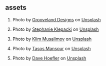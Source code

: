 ## assets
  1. Photo by <a href="https://unsplash.com/ja/@groovelanddesigns?utm_source=unsplash&utm_medium=referral&utm_content=creditCopyText">Grooveland Designs</a> on <a href="https://unsplash.com/s/photos/clear-sky?utm_source=unsplash&utm_medium=referral&utm_content=creditCopyText">Unsplash</a>
    
  2. Photo by <a href="https://unsplash.com/@sklepacki?utm_source=unsplash&utm_medium=referral&utm_content=creditCopyText">Stephanie Klepacki</a> on <a href="https://unsplash.com/photos/gXG_2TpSBOc?utm_source=unsplash&utm_medium=referral&utm_content=creditCopyText">Unsplash</a>
    
  3. Photo by <a href="https://unsplash.com/ja/@klim11?utm_source=unsplash&utm_medium=referral&utm_content=creditCopyText">Klim Musalimov</a> on <a href="https://unsplash.com/photos/iDc5g9h-dME?utm_source=unsplash&utm_medium=referral&utm_content=creditCopyText">Unsplash</a>
  
  4. Photo by <a href="https://unsplash.com/@mantasos?utm_source=unsplash&utm_medium=referral&utm_content=creditCopyText">Tasos Mansour</a> on <a href="https://unsplash.com/images/nature/thunderstorm?utm_source=unsplash&utm_medium=referral&utm_content=creditCopyText">Unsplash</a>
  
  5. Photo by <a href="https://unsplash.com/@davehoefler?utm_source=unsplash&utm_medium=referral&utm_content=creditCopyText">Dave Hoefler</a> on <a href="https://unsplash.com/photos/od287vQyufw?utm_source=unsplash&utm_medium=referral&utm_content=creditCopyText">Unsplash</a>
  